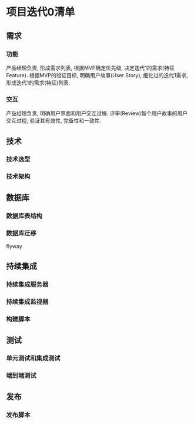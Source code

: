 # 项目迭代0清单
## 需求
### 功能
产品经理负责, 形成需求列表, 根据MVP确定优先级, 决定迭代1的需求(特征Feature). 根据MVP的验证目标, 明确用户故事(User Story), 细化过的迭代1需求, 形成迭代1的需求(特征)列表.
### 交互
产品经理负责, 明确用户界面和用户交互过程. 评审(Review)每个用户故事的用户交互过程, 验证其有效性, 完备性和一致性.  
## 技术
### 技术选型
### 技术架构
## 数据库
### 数据库表结构
### 数据库迁移
flyway
## 持续集成
### 持续集成服务器
### 持续集成监视器
### 构建脚本
## 测试
### 单元测试和集成测试
### 端到端测试
## 发布
### 发布脚本

